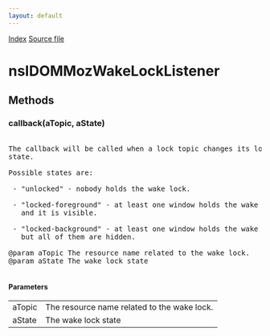 ```yaml
---
layout: default
---
```

<div id='links'><a href="../index.html">Index</a>
<a href="http://dxr.mozilla.org/mozilla-central/source/dom/power/nsIDOMWakeLockListener.idl">Source file</a>
</div>

# nsIDOMMozWakeLockListener #

## Methods ##

### callback(aTopic, aState) ###
<pre>  
The callback will be called when a lock topic changes its lock  
state.  
  
Possible states are:  
  
 - "unlocked" - nobody holds the wake lock.  
  
 - "locked-foreground" - at least one window holds the wake lock,  
   and it is visible.  
  
 - "locked-background" - at least one window holds the wake lock,  
   but all of them are hidden.  
  
@param aTopic The resource name related to the wake lock.  
@param aState The wake lock state  
  
</pre>
#### Parameters ####

<table>

<tr>
<td>aTopic</td>
<td>The resource name related to the wake lock.  
</td>
</tr>

<tr>
<td>aState</td>
<td>The wake lock state  
</td>
</tr>

</table>
